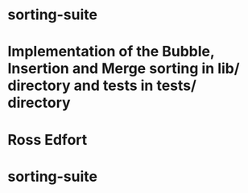# sorting-suite
# Implementation of the Bubble, Insertion and Merge sorting in lib/ directory and tests in tests/ directory
# Ross Edfort
# sorting-suite
